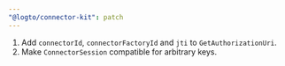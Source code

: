```yaml
---
"@logto/connector-kit": patch
---
```


1. Add `connectorId`, `connectorFactoryId` and `jti` to `GetAuthorizationUri`.
2. Make `ConnectorSession` compatible for arbitrary keys.
